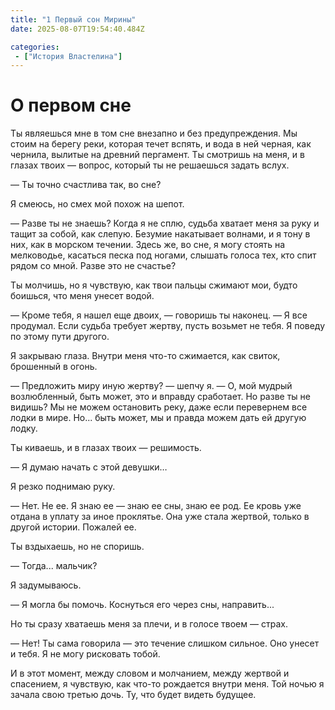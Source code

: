 ```yaml
---
title: "1 Первый сон Мирины"
date: 2025-08-07T19:54:40.484Z

categories:
 - ["История Властелина"]
---
```


О первом сне
============

Ты являешься мне в том сне внезапно и без предупреждения. Мы стоим на
берегу реки, которая течет вспять, и вода в ней черная, как чернила,
вылитые на древний пергамент. Ты смотришь на меня, и в глазах твоих —
вопрос, который ты не решаешься задать вслух.

— Ты точно счастлива так, во сне?

Я смеюсь, но смех мой похож на шепот.

— Разве ты не знаешь? Когда я не сплю, судьба хватает меня за руку и
тащит за собой, как слепую. Безумие накатывает волнами, и я тону в них,
как в морском течении. Здесь же, во сне, я могу стоять на мелководье,
касаться песка под ногами, слышать голоса тех, кто спит рядом со мной.
Разве это не счастье?

Ты молчишь, но я чувствую, как твои пальцы сжимают мои, будто боишься,
что меня унесет водой.

— Кроме тебя, я нашел еще двоих, — говоришь ты наконец. — Я все
продумал. Если судьба требует жертву, пусть возьмет не тебя. Я поведу по
этому пути другого.

Я закрываю глаза. Внутри меня что-то сжимается, как свиток, брошенный в
огонь.

— Предложить миру иную жертву? — шепчу я. — О, мой мудрый возлюбленный,
быть может, это и вправду сработает. Но разве ты не видишь? Мы не можем
остановить реку, даже если перевернем все лодки в мире. Но... быть
может, мы и правда можем дать ей другую лодку.

Ты киваешь, и в глазах твоих — решимость.

— Я думаю начать с этой девушки…

Я резко поднимаю руку.

— Нет. Не ее. Я знаю ее — знаю ее сны, знаю ее род. Ее кровь уже отдана
в уплату за иное проклятье. Она уже стала жертвой, только в другой
истории. Пожалей ее.

Ты вздыхаешь, но не споришь.

— Тогда... мальчик?

Я задумываюсь.

— Я могла бы помочь. Коснуться его через сны, направить...

Но ты сразу хватаешь меня за плечи, и в голосе твоем — страх.

— Нет! Ты сама говорила — это течение слишком сильное. Оно унесет и
тебя. Я не могу рисковать тобой.

И в этот момент, между словом и молчанием, между жертвой и спасением, я
чувствую, как что-то рождается внутри меня. Той ночью я зачала свою
третью дочь. Ту, что будет видеть будущее.
